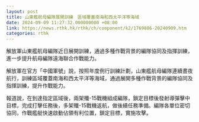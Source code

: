 ```yaml
---
layout: post
title: 山東艦航母編隊展開訓練　區域覆蓋南海和西太平洋等海域
date: 2024-09-09 11:27:32.000000000 +08:00
link: https://news.rthk.hk/rthk/ch/component/k2/1769886-20240909.htm
categories: rthk
---
```


解放軍山東艦航母編隊近日展開訓練，通過多種作戰背景的編隊協同及指揮訓練，進一步提升航母編隊遠海聯合作戰能力。

解放軍在官方「中國軍號」說，按照年度例行訓練計劃，山東艦航母編隊連續晝夜航行，訓練區域覆蓋南海和西太平洋等海域，通過展開多種作戰背景的編隊協同及指揮訓練，提升作戰能力。

報道說，在到達指定區域後，兩架殲-15戰機組成編隊，鎖定目標後發射導彈擊中目標，完成打擊任務後，多架殲-15戰機返航，做後續任務準備。編隊各單位密切協同，作戰艦艇快速啟動佔領有利位置，鎖定目標，實施攻擊。
